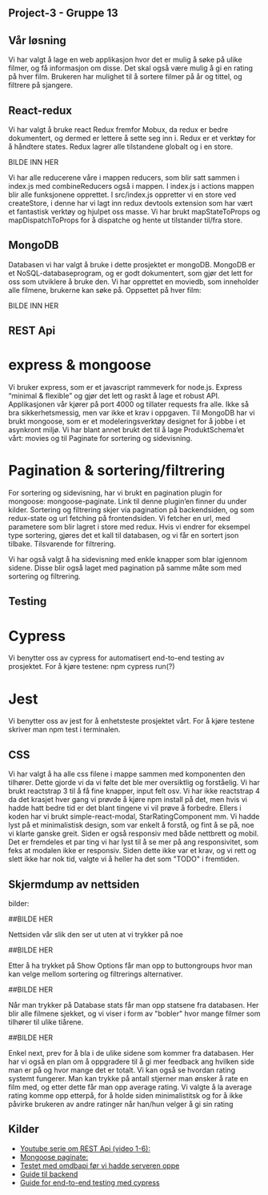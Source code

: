 ## Project-3 -  Gruppe 13
## Vår løsning
Vi har valgt å lage en web applikasjon hvor det er mulig å søke på ulike filmer, og få informasjon om disse. 
Det skal også være mulig å gi en rating på hver film. Brukeren har mulighet til å sortere filmer på år og tittel, og filtrere på sjangere.

## React-redux
Vi har valgt å bruke react Redux fremfor Mobux, da redux er bedre dokumentert, og dermed er lettere å sette seg inn i. 
Redux er et verktøy for å håndtere  states. Redux lagrer alle tilstandene globalt og i en store. 

BILDE INN HER

Vi har alle reducerene våre i mappen reducers, som blir satt sammen i index.js med combineReducers også i mappen. 
I index.js i actions mappen blir alle funksjonene opprettet. I src/index.js oppretter vi en store ved createStore, 
i denne har vi lagt inn redux devtools extension som har vært et fantastisk verktøy og hjulpet oss masse. 
Vi har brukt mapStateToProps og mapDispatchToProps for å dispatche og hente ut tilstander til/fra store. 

## MongoDB
Databasen vi har valgt å bruke i dette prosjektet er mongoDB. MongoDB er et NoSQL-databaseprogram, og er godt dokumentert, 
som gjør det lett for oss som utviklere å bruke den.  Vi har opprettet en moviedb, som inneholder alle filmene, 
brukerne kan søke på. Oppsettet på hver film:

BILDE INN HER

## REST Api
# express & mongoose
Vi bruker express, som er et javascript rammeverk for node.js. Express “minimal & flexible” og gjør det lett og raskt å lage et robust API. 
Applikasjonen vår kjører på port 4000 og tillater requests fra alle. Ikke så bra sikkerhetsmessig, men var ikke et krav i oppgaven. 
Til MongoDB har vi brukt mongoose, som er et modeleringsverktøy designet for å jobbe i et asynkront miljø. 
Vi har blant annet brukt det til å lage ProduktSchema’et vårt: movies og til Paginate for sortering og sidevisning. 


# Pagination & sortering/filtrering
For sortering og sidevisning, har vi brukt en pagination plugin for mongoose: mongoose-paginate. Link til denne plugin’en finner du under kilder. Sortering og filtrering skjer via pagination på backendsiden, og som redux-state og url fetching på frontendsiden. 
Vi fetcher en url, med parametere som blir lagret i store med redux. Hvis vi endrer for eksempel type sortering, gjøres det et kall til databasen, og vi får en sortert json tilbake. Tilsvarende for filtrering. 

Vi har også valgt å ha sidevisning med enkle knapper som blar igjennom sidene. Disse blir også laget med pagination på samme måte som med sortering og filtrering. 


## Testing
# Cypress

Vi benytter oss av cypress for automatisert end-to-end testing av prosjektet.
For å kjøre testene: npm cypress run(?)

# Jest
Vi benytter oss av jest for å enhetsteste prosjektet vårt. 
 For å kjøre testene skriver man npm test i terminalen. 

## CSS 

Vi har valgt å ha alle css filene i mappe sammen med komponenten den tilhører. Dette gjorde vi da vi følte det ble mer oversiktlig og forståelig. Vi har brukt reactstrap 3
til å få fine knapper, input felt osv. Vi har ikke reactstrap 4 da det krasjet hver gang vi prøvde å kjøre npm install på det, men hvis vi hadde hatt bedre tid er det blant tingene vi vil prøve å forbedre. 
Ellers i koden har vi brukt simple-react-modal, StarRatingComponent mm. Vi hadde lyst på et minimalistisk design, som var enkelt å forstå, og fint å se på, noe vi klarte ganske greit. 
Siden er også responsiv med både nettbrett og mobil. Det er fremdeles et par ting vi har lyst til å se mer på ang responsivitet, som feks at modalen ikke er responsiv. Siden dette ikke var et krav,
og vi rett og slett ikke har nok tid, valgte vi å heller ha det som "TODO" i fremtiden.

## Skjermdump av nettsiden
bilder:

##BILDE HER 

Nettsiden vår slik den ser ut uten at vi trykker på noe

##BILDE HER 

Etter å ha trykket på Show Options får man opp to buttongroups hvor man kan velge mellom sortering og filtrerings alternativer.

##BILDE HER 

Når man trykker på Database stats får man opp statsene fra databasen. Her blir alle filmene sjekket, og vi viser i form av "bobler" hvor mange filmer som tilhører til ulike tiårene.

##BILDE HER 

Enkel next, prev for å bla i de ulike sidene som kommer fra databasen. Her har vi også en plan om å oppgradere til å gi mer feedback ang hvilken side man er på og hvor mange det er totalt.
Vi kan også se hvordan rating systemt fungerer. Man kan trykke på antall stjerner man ønsker å rate en film med, og etter dette får man opp average rating. Vi valgte å la average rating komme opp etterpå, 
for å holde siden minimalistitsk og for å ikke påvirke brukeren av andre ratinger når han/hun velger å gi sin rating

## Kilder

*  [Youtube serie om REST Api (video 1-6):](https://www.youtube.com/watch?v=0oXYLzuucwE&list=PL55RiY5tL51q4D-B63KBnygU6opNPFk_q)
*  [Mongoose paginate:](https://www.npmjs.com/package/mongoose-paginate)
*  [Testet med omdbapi før vi hadde serveren oppe](http://www.omdbapi.com/)
*  [Guide til backend](https://www.robinwieruch.de/minimal-node-js-babel-setup?fbclid=IwAR3LhI0rajfUEFNTLRUmvGsZmTpbZE5WOY4_4QjLKist7L1hG2Nassdnrqo)
*  [Guide for end-to-end testing med cypress](https://www.robinwieruch.de/react-testing-cypress?fbclid=IwAR0mR3f2WNR2hH0IStmhCVbxEbwKm66QOU1NY6HZbbLkb2FNA_WqRBuzzIE)



